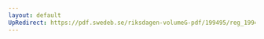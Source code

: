 ```yaml
---
layout: default
UpRedirect: https://pdf.swedeb.se/riksdagen-volumeG-pdf/199495/reg_199495/reg_199495_0330.pdf
---
```

